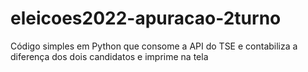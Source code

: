 # eleicoes2022-apuracao-2turno
Código simples em Python que consome a API do TSE e contabiliza a diferença dos dois candidatos e imprime na tela
